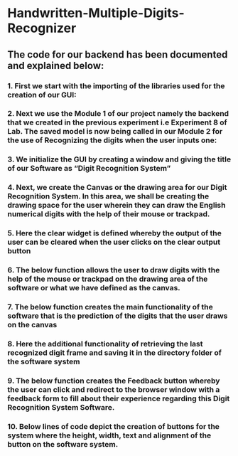 # Handwritten-Multiple-Digits-Recognizer

## The code for our backend has been documented and explained below:

### 1. First we start with the importing of the libraries used for the creation of our GUI:



### 2. Next we use the Module 1 of our project namely the backend that we created in the previous experiment i.e Experiment 8 of Lab. The saved model is now being called in our Module 2 for the use of Recognizing the digits when the user inputs one:



### 3. We initialize the GUI by creating a window and giving the title of our Software as “Digit Recognition System”



### 4. Next, we create the Canvas or the drawing area for our Digit Recognition System. In this area, we shall be creating the drawing space for the user wherein they can draw the English numerical digits with the help of their mouse or trackpad.



### 5. Here the clear widget is defined whereby the output of the user can be cleared when the user clicks on the clear output button



### 6. The below function allows the user to draw digits with the help of the mouse or trackpad on the drawing area of the software or what we have defined as the canvas.



### 7. The below function creates the main functionality of the software that is the prediction of the digits that the user draws on the canvas



### 8. Here the additional functionality of retrieving the last recognized digit frame and saving it in the directory folder of the software system



### 9. The below function creates the Feedback button whereby the user can click and redirect to the browser window with a feedback form to fill about their experience regarding this Digit Recognition System Software.



### 10. Below lines of code depict the creation of buttons for the system where the height, width, text and alignment of the button on the software system.
